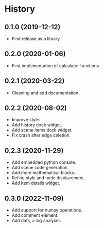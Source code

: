History
=======

0.1.0 (2019-12-12)
------------------

-   First release as a library

0.2.0 (2020-01-06)
------------------

-   First implementation of calculator functions

0.2.1 (2020-03-22)
------------------

-   Cleaning and add documentation

0.2.2 (2020-08-02)
------------------

-   Improve style.
-   Add history dock widget.
-   Add scene items dock widget.
-   Fix crash after edge deletion.

0.2.3 (2020-11-29)
------------------

-   Add embedded python console.
-   Add scene code generation.
-   Add more mathematical blocks.
-   Refine style and node displacement.
-   Add item details widget.

0.3.0 (2022-11-09)
------------------

-   Add support for numpy operations.
-   Add comment element.
-   Add dats, a log analyser.
